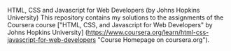 HTML, CSS and Javascript for Web Developers (by Johns Hopkins University)
This repository contains my solutions to the assignments of the Coursera course ["HTML, CSS, and Javascript for Web Developers" by Johns Hopkins University] (https://www.coursera.org/learn/html-css-javascript-for-web-developers "Course Homepage on coursera.org").
